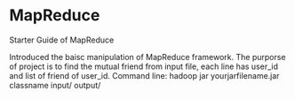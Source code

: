 # MapReduce
Starter Guide of MapReduce

Introduced the baisc manipulation of MapReduce framework. 
The purporse of project is to find the mutual friend from input file, each line has user_id and list of friend of user_id.
Command line:  hadoop jar yourjarfilename.jar classname input/ output/
